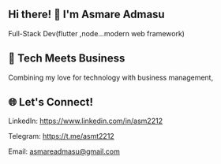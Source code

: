 ## Hi there! 👋 I'm Asmare Admasu
 Full-Stack Dev(flutter ,node...modern web framework)

## 🌟 Tech Meets Business

Combining my love for technology with business management, 

## 🌐 Let's Connect!

  LinkedIn: https://www.linkedin.com/in/asm2212
  
  Telegram: https://t.me/asmt2212
  
  Email: asmareadmasu@gmail.com
